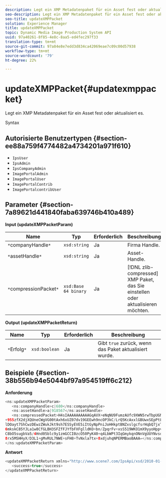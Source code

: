 ```yaml
---
description: Legt ein XMP Metadatenpaket für ein Asset fest oder aktualisiert es.
seo-description: Legt ein XMP Metadatenpaket für ein Asset fest oder aktualisiert es.
seo-title: updateXMPPacket
solution: Experience Manager
title: updateXMPPacket
topic: Dynamic Media Image Production System API
uuid: 97a40261-8f85-4e8c-8aa5-ed4fec297f33
translation-type: tm+mt
source-git-commit: 97a84e8e7edd3d834ca42069eae7c09c00d57938
workflow-type: tm+mt
source-wordcount: '79'
ht-degree: 22%

---
```



# updateXMPPacket{#updatexmppacket}

Legt ein XMP Metadatenpaket für ein Asset fest oder aktualisiert es.

Syntax

## Autorisierte Benutzertypen {#section-ee88a759f4774482a4734201a971f610}

* `IpsUser`
* `IpsAdmin`
* `IpsCompanyAdmin`
* `ImagePortalAdmin`
* `ImagePortalUser`
* `ImagePortalContrib`
* `ImagePortalcontribUser`

## Parameter {#section-7a89621d441840faba639746b410a489}

**Input (updateXMPPacketParam)**

| Name | Typ | Erforderlich | Beschreibung |
|---|---|---|---|
| `*`companyHandle`*` | `xsd:string` | Ja | Firma Handle. |
| `*`assetHandle`*` | `xsd:string` | Ja | Asset-Handle. |
| `*`compressionPacket`*` | `xsd:Base 64 binary` | Ja | [!DNL zlib-compressed] XMP Paket, das Sie einstellen oder aktualisieren möchten. |

**Output (updateXMPPacketReturn)**

| Name | Typ | Erforderlich | Beschreibung |
|---|---|---|---|
| `*`Erfolg`*` | `xsd:boolean` | Ja | Gibt `true` zurück, wenn das Paket aktualisiert wurde. |

## Beispiele {#section-38b556b94e5044bf97a954519ff6c212}

**Anforderung**

```java
<ns:updateXMPPacketParam>
   <ns:companyHandle>c|680</ns:companyHandle>
   <ns:assetHandle>a|918567</ns:assetHandle>
   <ns:compressedPacket>H4sIAAAAAAAAAAGqAVX+eNqNU9FumzAUfc9XWN5rwTbpUGNBpC3RtpdqU9NOe3XABTRsU9sM8vezMUUp6qQhhDg
+955zfX2djXQUneCWgVG00tAxh6xUZ07dv19GEEwh9ncOP3kC/LrQ5KcAxxlGBUwxSEpPtLUm3NyDBeIdIghISkTuKU3qLwfzAQZkunymD8cvs5
lDOayt7ShCwzDEwzZWukJkt9sh7ESSyEVE5iItGyNpPniJoHHkptBNZxslgcfsrHqbQ7jxTkG8q5VVplbdYiFNPO0tLpRAC41IjNF1YlksGV2v2
6mkskC85YJLa1w8CfGLBH3SFZfFJYfbFXFglldKO+bn/ZpqrFv+xsS519WKO1mX9yyoHppveRXrgWTlxX9qJk0ojHG9eaBP3PtKnNaNRNJkq6lN
C8bO5sugbVa5/4Hnd05blc9y1zmGCCI0zcO50PyK40+q4LbWPt3IqGmykqnONnVgUUYNvsdfOH6wzN6C03OMd6zQb0KpSh3LPyoIWfgNKX1Vz4i
8rx5MSHHyX/D3L1+gMvRUL7NWE+sFH8+TvNxla7tx+8xdjuhqNPERMBaoBAAA=</ns:compressedPacket>
</ns:updateXMPPacketParam>
```

**Antwort**

```java
<updateXMPPacketReturn xmlns="http://www.scene7.com/IpsApi/xsd/2010-01-31">
   <success>true</success>
</updateXMPPacketReturn>
```

